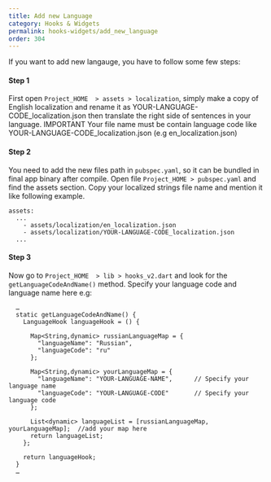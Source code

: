 ```yaml
---
title: Add new Language
category: Hooks & Widgets
permalink: hooks-widgets/add_new_language
order: 304
---
```


If you want to add new langauge, you have to follow some few steps:

#### Step 1
First open `Project_HOME  > assets > localization`, simply make a copy of English localization and rename it as YOUR-LANGUAGE-CODE_localization.json then translate the right side of sentences in your language. IMPORTANT Your file name must be contain language code like YOUR-LANGUAGE-CODE_localization.json (e.g en_localization.json)


#### Step 2
You need to add the new files path in `pubspec.yaml`, so it can be bundled in final app binary after compile. Open file `Project_HOME > pubspec.yaml` and find the assets section. Copy your localized strings file name and mention it like following example.
```
assets:
  ...
    - assets/localization/en_localization.json
    - assets/localization/YOUR-LANGUAGE-CODE_localization.json
  ...
```


#### Step 3
Now go to `Project_HOME  > lib > hooks_v2.dart` and look for the `getLanguageCodeAndName()` method. Specify your language code and language name here e.g: 

```
  …
  static getLanguageCodeAndName() {
    LanguageHook languageHook = () {

      Map<String,dynamic> russianLanguageMap = {
        "languageName": "Russian",          
        "languageCode": "ru"                
      };

      Map<String,dynamic> yourLanguageMap = {
        "languageName": "YOUR-LANGUAGE-NAME",      // Specify your language name
        "languageCode": "YOUR-LANGUAGE-CODE"       // Specify your language code
      };

      List<dynamic> languageList = [russianLanguageMap, yourLanguageMap];  //add your map here
      return languageList;
    };

    return languageHook;
  }
  …
```


